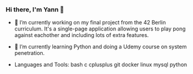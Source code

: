 ### Hi there, I'm Yann 👋

- 🔭 I’m currently working on my final project from the 42 Berlin curriculum. It's a single-page application allowing users to play pong against eachother and including lots of extra features.

- 🌱 I’m currently learning Python and doing a Udemy course on system penetration.

- Languages and Tools:
bash c cplusplus git docker linux mysql python
